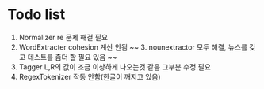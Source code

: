 # Todo list

1. Normalizer re 문제 해결 필요
2. WordExtracter cohesion 계산 안됨
~~ 3. nounextractor 모두 해결, 뉴스를 갖고 테스트를 좀더 할 필요 있음 ~~
4. Tagger L,R의 값이 조금 이상하게 나오는것 같음 그부분 수정 필요
5. RegexTokenizer 작동 안함(한글이 깨지고 있음)
